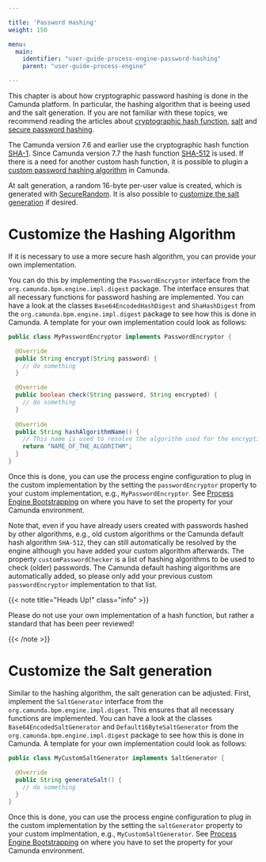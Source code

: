 ```yaml
---

title: 'Password Hashing'
weight: 150

menu:
  main:
    identifier: "user-guide-process-engine-password-hashing"
    parent: "user-guide-process-engine"

---
```


This chapter is about how cryptographic password hashing is done in the Camunda platform. In particular, the hashing algorithm that is beeing used and the salt generation. If you are not familiar with these topics, we recommend reading the articles about [cryptographic hash function](https://en.wikipedia.org/wiki/Cryptographic_hash_function), [salt](https://en.wikipedia.org/wiki/Salt_(cryptography)) and [secure password hashing](https://crackstation.net/hashing-security.htm). 

The Camunda version 7.6 and earlier use the cryptographic hash function [SHA-1](https://en.wikipedia.org/wiki/SHA-1). Since Camunda version 7.7 the hash function [SHA-512](https://en.wikipedia.org/wiki/SHA-2) is used. If there is a need for another custom hash function, it is possible to plugin a [custom password hashing algorithm](#customize-the-hashing-algorithm) in Camunda. 

At salt generation, a random 16-byte per-user value is created, which is generated with [SecureRandom](http://docs.oracle.com/javase/6/docs/api/java/security/SecureRandom.html). It is also possible to [customize the salt generation](#customize-the-salt-generation) if desired.

# Customize the Hashing Algorithm

If it is necessary to use a more secure hash algorithm, you can provide your own implementation.

You can do this by implementing the `PasswordEncryptor` interface from the `org.camunda.bpm.engine.impl.digest` package. The interface ensures that all necessary functions for password hashing are implemented. You can have a look at the classes `Base64EncodedHashDigest` and `ShaHashDigest` from the `org.camunda.bpm.engine.impl.digest` package to see how this is done in Camunda. A template for your own implementation could look as follows:


```java
public class MyPasswordEncryptor implements PasswordEncryptor {

  @Override
  public String encrypt(String password) {
    // do something
  }

  @Override
  public boolean check(String password, String encrypted) {
    // do something
  }
  
  @Override
  public String hashAlgorithmName() {
	// This name is used to resolve the algorithm used for the encryption of a password.
	return "NAME_OF_THE_ALGORITHM";
  }
}
```

Once this is done, you can use the process engine configuration to plug in the custom implementation by the setting the `passwordEncryptor` property to your custom implementation, e.g., `MyPasswordEncryptor`. See [Process Engine Bootstrapping](../process-engine-bootstrapping) on where you have to set the property for your Camunda environment. 

Note that, even if you have already users created with passwords hashed by other algorithms, e.g., old custom algorithms or the Camunda default hash algorithm `SHA-512`, they can still automatically be resolved by the engine although you have added your custom algorithm afterwards. The property `customPasswordChecker` is a list of hashing algorithms to be used to check (older) passwords. The Camunda default hashing algorithms are automatically added, so please only add your previous custom `passwordEncryptor` implementation to that list.

{{< note title="Heads Up!" class="info" >}}

Please do not use your own implementation of a hash function, but rather a standard that has been peer reviewed!

{{< /note >}}


# Customize the Salt generation

Similar to the hashing algorithm, the salt generation can be adjusted. First, implement the `SaltGenerator` interface from the `org.camunda.bpm.engine.impl.digest`. This ensures that all necessary functions are implemented. You can have a look at the classes `Base64EncodedSaltGenerator` and `Default16ByteSaltGenerator` from the `org.camunda.bpm.engine.impl.digest` package to see how this is done in Camunda. A template for your own implementation could look as follows:

```java
public class MyCustomSaltGenerator implements SaltGenerator {

  @Override
  public String generateSalt() {
    // do something
  }
}
```

Once this is done, you can use the process engine configuration to plug in the custom implementation by the setting the `saltGenerator` property to your custom implmentation, e.g., `MyCustomSaltGenerator`. See [Process Engine Bootstrapping](../process-engine-bootstrapping) on where you have to set the property for your Camunda environment.




